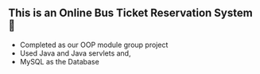 ## This is an Online Bus Ticket Reservation System 🚌
<ul>
  <li>Completed as our OOP module group project</li>
  <li>Used Java and Java servlets and,</li>
  <li>MySQL as the Database</li>
</ul>
